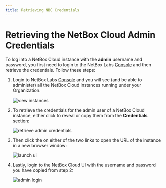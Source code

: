 ```yaml
---
title: Retrieving NBC Credentials
---
```

# Retrieving the NetBox Cloud Admin Credentials 

To log into a NetBox Cloud instance with the **admin** username and password, you first need to login to the NetBox Labs [Console](https://console.netboxlabs.com/dashboard/) and then retrieve the credentials. Follow these steps: 

1. Login to NetBox Labs [Console](https://console.netboxlabs.com/dashboard/) and you will see (and be able to administer) all the NetBox Cloud instances running under your Organization.

    ![view instances](../images/console_access/view_instances.png)

2. To retrieve the credentials for the admin user of a NetBox Cloud instance, either click to reveal or copy them from the **Credentials** section: 

    ![retrieve admin credentials](../images/console_access/get_credentials.png)

3. Then click the on either of the two links to open the URL of the instance in a new browser window:

    ![launch ui](../images/console_access/launch_ui.png)

4. Lastly, login to the NetBox Cloud UI with the username and password you have copied from step 2: 

    ![admin login](../images/console_access/admin_login.png)
